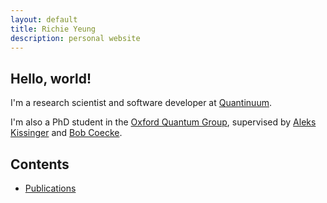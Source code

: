 ```yaml
---
layout: default
title: Richie Yeung 
description: personal website
---
```


## Hello, world!

I'm a research scientist and software developer at [Quantinuum](https://www.quantinuum.com/).

I'm also a PhD student in the [Oxford Quantum Group](http://www.cs.ox.ac.uk/activities/quantum/), supervised by [Aleks Kissinger](https://stringdiagram.com/) and [Bob Coecke](https://en.wikipedia.org/wiki/Bob_Coecke).

## Contents

* [Publications](publications.html)